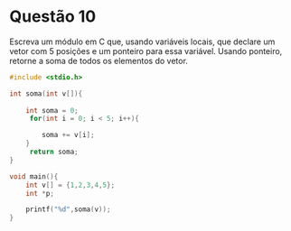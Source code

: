 # Questão 10
 Escreva um módulo em C que, usando variáveis locais, que declare um vetor com 5 posições e um
ponteiro para essa variável. Usando ponteiro, retorne a soma de todos os elementos do vetor.
```C
#include <stdio.h>

int soma(int v[]){
    
    int soma = 0;
     for(int i = 0; i < 5; i++){

        soma += v[i];
    }  
     return soma;
}

void main(){
    int v[] = {1,2,3,4,5};
    int *p;

    printf("%d",soma(v));
}
